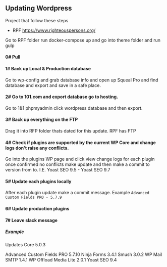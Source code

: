 ## Updating Wordpress

Project that follow these steps
- RPF https://www.righteouspersons.org/

Go to RPF folder run docker-compose up and go into theme folder and run gulp
#### 0# Pull  

#### 1# Back up Local & Production database
Go to wp-config and grab database info and open up Squeal Pro and find database and export and save in a safe place.

#### 2# Go to 101.com and export database go to hosting.
Go to 1&1 phpmyadmin click wordpress database and then export.

#### 3# Back up everything on the FTP
Drag it into RFP folder thats dated for this update.
RPF has FTP

#### 4# Check if plugins are supported by the current WP Core and change logs don't raise any conflicts. 
Go into the plugins WP page and click view change logs for each plugin once confirmed no conflicts make update and then make a commit to version from to. I.E. Yoast SEO 9.5 - Yoast SEO 9.7

#### 5# Update each plugins locally
After each plugin update make a commit message.
Example `Advanced Custom Fields PRO - 5.7.9`

#### 6# Update production plugins

#### 7# Leave slack message

##### Example
Updates
Core 5.0.3

Advanced Custom Fields PRO 5.7.10
Ninja Forms 3.4.1
Smush 3.0.2
WP Mail SMTP 1.4.1
WP Offload Media Lite 2.0.1
Yoast SEO 9.4
